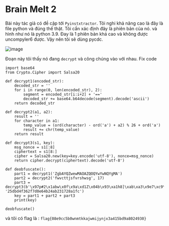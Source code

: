 # Brain Melt 2

Bài này tác giả có đề cập tới `Pyinstxtractor`. Tôi nghi khả năng cao là đây là file python và đúng thế thật. Tôi cần xác định đây là phiên bản của nó. và hình như nó là python 3.9. Đay là 1 phiên bản khá cao và không được uncompyler6 được. Vậy nên tôi sẽ dùng pycdc. 

![image](https://github.com/daglongg/ctf.nahamcon/assets/138242812/6274db9d-2a8a-46ea-9296-2892984174b7)

Đoạn này tôi thấy nó đang `decrypt` và công chúng vào với nhau. Fix code

```
import base64
from Crypto.Cipher import Salsa20

def decrypt1(encoded_str):
    decoded_str = ''
    for i in range(0, len(encoded_str), 2):
        segment = encoded_str[i:i+2] + '=='
        decoded_str += base64.b64decode(segment).decode('ascii')
    return decoded_str

def decrypt2(a1, a2):
    result = ''
    for character in a1:
        temp_value = (ord(character) - ord('a') + a2) % 26 + ord('a')
        result += chr(temp_value)
    return result

def decrypt3(s1, key):
    msg_nonce = s1[:8]
    ciphertext = s1[8:]
    cipher = Salsa20.new(key=key.encode('utf-8'), nonce=msg_nonce)
    return cipher.decrypt(ciphertext).decode('utf-8')

def deobfuscate():
    part1 = decrypt1('ZgbAYQZwewMAOAZQOQYwYwNQYgMA')
    part2 = decrypt2('fwvcttjsfvrshwsg', 17)
    part3 = decrypt3(b'\x97p#2\x1abw\x0f\x9a\xd1Z\x04b\x93\xa1h8]\xab\xa3\x9e7\xc9\xe8\x9b', '25dbd4f362f7d0e64b24ab231728a1fc')
    key = part1 + part2 + part3
    print(key)

deobfuscate()
```

và tôi có flag là : `flag{08e9cc5b0wnmtkkajwmijynjx3a415bd9a8024930}`
